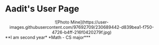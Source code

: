 # Aadit's User Page

<center> ![Photo Mine](https://user-images.githubusercontent.com/97692709/230689442-d839bea1-f750-4726-b4ff-216f0420279f.jpg) </center>
**I am second year* *Math - CS major***



